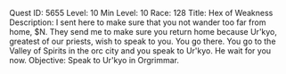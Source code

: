 Quest ID: 5655
Level: 10
Min Level: 10
Race: 128
Title: Hex of Weakness
Description: I sent here to make sure that you not wander too far from home, $N. They send me to make sure you return home because Ur'kyo, greatest of our priests, wish to speak to you. You go there. You go to the Valley of Spirits in the orc city and you speak to Ur'kyo. He wait for you now.
Objective: Speak to Ur'kyo in Orgrimmar.
